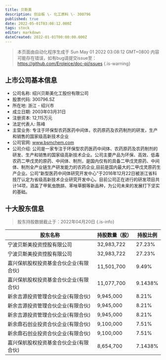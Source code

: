 ```yaml
---
title: 贝斯美
description: 创业板 \- 化工原料 \- 300796
published: true
date: 2022-05-01T03:08:12.000Z
tags: stock
editor: markdown
dateCreated: 2022-01-01T00:00:00.000Z
---
```


> 本页面由自动化程序生成于 Sun May 01 2022 03:08:12 GMT+0800
> 内容可能存在错误，如有bug请提交issue至：https://github.com/Eroleice/doc-pi/issues
{.is-warning}

## 上市公司基本信息
- 公司名称: 绍兴贝斯美化工股份有限公司
- 股票代码: 300796.SZ
- 所在地: 浙江 - 绍兴市
- 成立日期: 2003年03月31日
- 注册资本: 12,115万元
- 法定代表人: 陈峰
- 主营业务: 专注于环保型农药医药中间体，农药原药及农药制剂的研发，生产和销售的国家级高新技术企业
- 公司官网: www.bsmchem.com
- 公司介绍: 公司是一家专注于环保型农药医药中间体、农药原药及农药制剂的研发、生产和销售的国家级高新技术企业。公司主要产品为环保、高效、低毒农药二甲戊灵的原药、中间体、制剂，是国内仅有的具备二甲戊灵原药、中间体、制剂全产业链生产研发能力的农药企业,目前是国内最大的二甲戊灵原药生产企业。公司“新型医药中间体研究开发中心”于2016年12月22日被浙江省科技厅认定为省级高新技术企业研究开发中心。目前公司正在进行的研发项目共计14项，涵盖了甲氧虫酰肼、苯唑草酮等新品种，为公司未来的发展打下坚实的基础。


## 十大股东信息
> 股东持股数据截止于：2022年04月20日
{.is-info}

| 股东名称 | 持股数量（股） | 持股比例 |
| --- | --- | --- |
| 宁波贝斯美投资控股有限公司 | 32,983,722 | 27.23% |
| 宁波贝斯美投资控股有限公司 | 32,983,722 | 27.23% |
| 嘉兴保航股权投资基金合伙企业(有限合伙) | 11,501,700 | 9.49% |
| 嘉兴保航股权投资基金合伙企业(有限合伙) | 11,077,700 | 9.1438% |
| 新余吉源投资管理合伙企业(有限合伙) | 9,945,000 | 8.21% |
| 新余吉源投资管理合伙企业(有限合伙) | 9,945,000 | 8.21% |
| 新余吉源投资管理合伙企业(有限合伙) | 9,945,000 | 8.21% |
| 新余鼎石创业投资合伙企业(有限合伙) | 9,100,000 | 7.51% |
| 新余鼎石创业投资合伙企业(有限合伙) | 9,100,000 | 7.51% |
| 嘉兴保航股权投资基金合伙企业(有限合伙) | 8,654,700 | 7.1438% |




